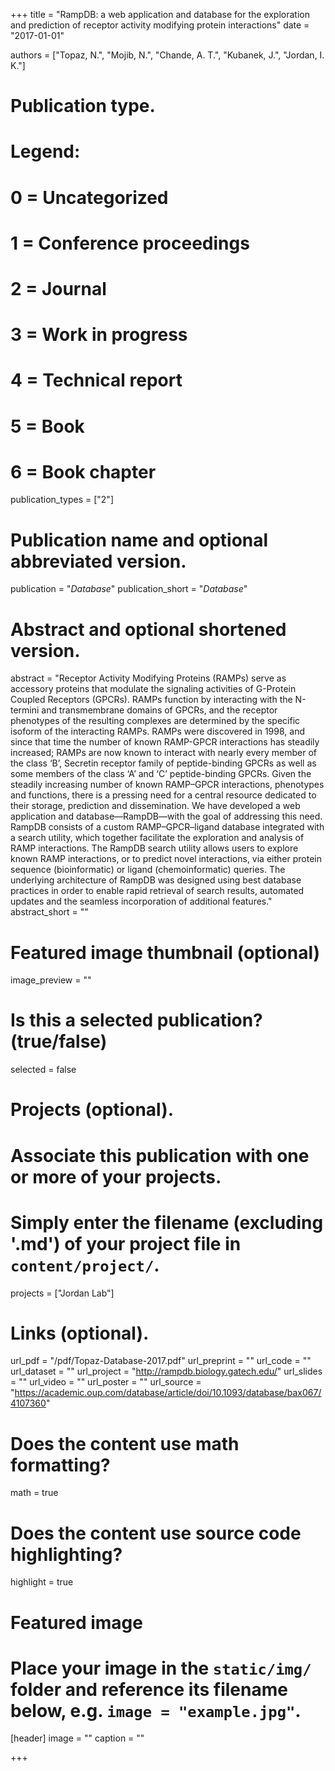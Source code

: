 +++
title = "RampDB: a web application and database for the exploration and prediction of receptor activity modifying protein interactions"
date = "2017-01-01"

authors = ["Topaz, N.", "Mojib, N.", "Chande, A. T.", "Kubanek, J.", "Jordan, I. K."]

# Publication type.
# Legend:
# 0 = Uncategorized
# 1 = Conference proceedings
# 2 = Journal
# 3 = Work in progress
# 4 = Technical report
# 5 = Book
# 6 = Book chapter
publication_types = ["2"]

# Publication name and optional abbreviated version.
publication = "*Database*"
publication_short = "*Database*"

# Abstract and optional shortened version.
abstract = "Receptor Activity Modifying Proteins (RAMPs) serve as accessory proteins that modulate the signaling activities of G-Protein Coupled Receptors (GPCRs). RAMPs function by interacting with the N-termini and transmembrane domains of GPCRs, and the receptor phenotypes of the resulting complexes are determined by the specific isoform of the interacting RAMPs. RAMPs were discovered in 1998, and since that time the number of known RAMP-GPCR interactions has steadily increased; RAMPs are now known to interact with nearly every member of the class ‘B’, Secretin receptor family of peptide-binding GPCRs as well as some members of the class ‘A’ and ‘C’ peptide-binding GPCRs. Given the steadily increasing number of known RAMP–GPCR interactions, phenotypes and functions, there is a pressing need for a central resource dedicated to their storage, prediction and dissemination. We have developed a web application and database—RampDB—with the goal of addressing this need. RampDB consists of a custom RAMP–GPCR–ligand database integrated with a search utility, which together facilitate the exploration and analysis of RAMP interactions. The RampDB search utility allows users to explore known RAMP interactions, or to predict novel interactions, via either protein sequence (bioinformatic) or ligand (chemoinformatic) queries. The underlying architecture of RampDB was designed using best database practices in order to enable rapid retrieval of search results, automated updates and the seamless incorporation of additional features."
abstract_short = ""

# Featured image thumbnail (optional)
image_preview = ""

# Is this a selected publication? (true/false)
selected = false

# Projects (optional).
#   Associate this publication with one or more of your projects.
#   Simply enter the filename (excluding '.md') of your project file in `content/project/`.
projects = ["Jordan Lab"]

# Links (optional).
url_pdf = "/pdf/Topaz-Database-2017.pdf"
url_preprint = ""
url_code = ""
url_dataset = ""
url_project = "http://rampdb.biology.gatech.edu/"
url_slides = ""
url_video = ""
url_poster = ""
url_source = "https://academic.oup.com/database/article/doi/10.1093/database/bax067/4107360"

# Does the content use math formatting?
math = true

# Does the content use source code highlighting?
highlight = true

# Featured image
# Place your image in the `static/img/` folder and reference its filename below, e.g. `image = "example.jpg"`.
[header]
image = ""
caption = ""

+++

